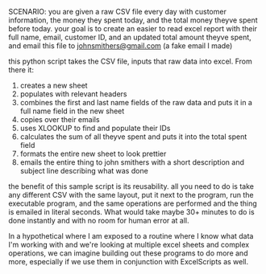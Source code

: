 SCENARIO: you are given a raw CSV file every day with customer information, the money they spent today, and the total money theyve spent before today. 
your goal is to create an easier to read excel report with their full name, email, customer ID, and an updated total amount theyve spent, and email this file to johnsmithers@gmail.com (a fake email I made)

this python script takes the CSV file, inputs that raw data into excel. From there it:

1. creates a new sheet
2. populates with relevant headers
3. combines the first and last name fields of the raw data and puts it in a full name field in the new sheet
4. copies over their emails
5. uses XLOOKUP to find and populate their IDs 
6. calculates the sum of all theyve spent and puts it into the total spent field
7. formats the entire new sheet to look prettier
8. emails the entire thing to john smithers with a short description and subject line describing what was done 

the benefit of this sample script is its reusability. all you need to do is take any different CSV with the same layout, put it next to the program, run the executable program, and the same operations are performed and the thing is emailed in literal seconds. What would take maybe 30+ minutes to do is done instantly and with no room for human error at all.

In a hypothetical where I am exposed to a routine where I know what data I'm working with and we're looking at multiple excel sheets and complex operations, we can imagine building out these programs to do more and more, especially if we use them in conjunction with ExcelScripts as well. 
